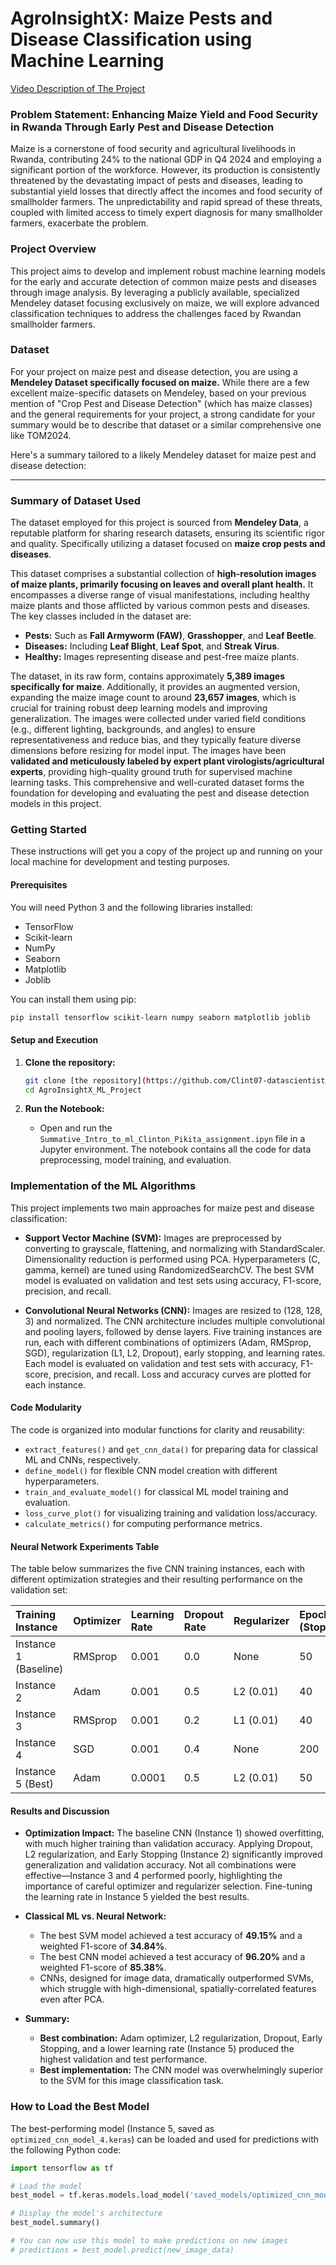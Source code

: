 # AgroInsightX: Maize Pests and Disease Classification using Machine Learning

[Video Description of The Project](https:)

### Problem Statement: Enhancing Maize Yield and Food Security in Rwanda Through Early Pest and Disease Detection
Maize is a cornerstone of food security and agricultural livelihoods in Rwanda, contributing 24% to the national GDP in Q4 2024 and employing a significant portion of the workforce. However, its production is consistently threatened by the devastating impact of pests and diseases, leading to substantial yield losses that directly affect the incomes and food security of smallholder farmers. The unpredictability and rapid spread of these threats, coupled with limited access to timely expert diagnosis for many smallholder farmers, exacerbate the problem.

### **Project Overview**

This project aims to develop and implement robust machine learning models for the early and accurate detection of common maize pests and diseases through image analysis. By leveraging a publicly available, specialized Mendeley dataset focusing exclusively on maize, we will explore advanced classification techniques to address the challenges faced by Rwandan smallholder farmers.

### **Dataset**

For your project on maize pest and disease detection, you are using a **Mendeley Dataset specifically focused on maize.** While there are a few excellent maize-specific datasets on Mendeley, based on your previous mention of "Crop Pest and Disease Detection" (which has maize classes) and the general requirements for your project, a strong candidate for your summary would be to describe that dataset or a similar comprehensive one like TOM2024.

Here's a summary tailored to a likely Mendeley dataset for maize pest and disease detection:

---

### **Summary of Dataset Used**

The dataset employed for this project is sourced from **Mendeley Data**, a reputable platform for sharing research datasets, ensuring its scientific rigor and quality. Specifically utilizing a dataset focused on **maize crop pests and diseases**.

This dataset comprises a substantial collection of **high-resolution images of maize plants, primarily focusing on leaves and overall plant health.** It encompasses a diverse range of visual manifestations, including healthy maize plants and those afflicted by various common pests and diseases. The key classes included in the dataset are:

* **Pests:** Such as **Fall Armyworm (FAW)**, **Grasshopper**, and **Leaf Beetle**.
* **Diseases:** Including **Leaf Blight**, **Leaf Spot**, and **Streak Virus**.
* **Healthy:** Images representing disease and pest-free maize plants.

The dataset, in its raw form, contains approximately **5,389 images specifically for maize**. Additionally, it provides an augmented version, expanding the maize image count to around **23,657 images**, which is crucial for training robust deep learning models and improving generalization. The images were collected under varied field conditions (e.g., different lighting, backgrounds, and angles) to ensure representativeness and reduce bias, and they typically feature diverse dimensions before resizing for model input. The images have been **validated and meticulously labeled by expert plant virologists/agricultural experts**, providing high-quality ground truth for supervised machine learning tasks. This comprehensive and well-curated dataset forms the foundation for developing and evaluating the pest and disease detection models in this project.

### **Getting Started**

These instructions will get you a copy of the project up and running on your local machine for development and testing purposes.

#### **Prerequisites**

You will need Python 3 and the following libraries installed:
* TensorFlow
* Scikit-learn
* NumPy
* Seaborn
* Matplotlib
* Joblib

You can install them using pip:
```bash
pip install tensorflow scikit-learn numpy seaborn matplotlib joblib
```

#### **Setup and Execution**

1.  **Clone the repository:**
    ```bash
    git clone [the repository](https://github.com/Clint07-datascientist/AgroInsightX_ML_Project)
    cd AgroInsightX_ML_Project
    ```

2.  **Run the Notebook:**
    * Open and run the `Summative_Intro_to_ml_Clinton_Pikita_assignment.ipyn` file in a Jupyter environment. The notebook contains all the code for data preprocessing, model training, and evaluation.

### **Implementation of the ML Algorithms**

This project implements two main approaches for maize pest and disease classification:

- **Support Vector Machine (SVM):** Images are preprocessed by converting to grayscale, flattening, and normalizing with StandardScaler. Dimensionality reduction is performed using PCA. Hyperparameters (C, gamma, kernel) are tuned using RandomizedSearchCV. The best SVM model is evaluated on validation and test sets using accuracy, F1-score, precision, and recall.

- **Convolutional Neural Networks (CNN):** Images are resized to (128, 128, 3) and normalized. The CNN architecture includes multiple convolutional and pooling layers, followed by dense layers. Five training instances are run, each with different combinations of optimizers (Adam, RMSprop, SGD), regularization (L1, L2, Dropout), early stopping, and learning rates. Each model is evaluated on validation and test sets with accuracy, F1-score, precision, and recall. Loss and accuracy curves are plotted for each instance.

#### **Code Modularity**

The code is organized into modular functions for clarity and reusability:
- `extract_features()` and `get_cnn_data()` for preparing data for classical ML and CNNs, respectively.
- `define_model()` for flexible CNN model creation with different hyperparameters.
- `train_and_evaluate_model()` for classical ML model training and evaluation.
- `loss_curve_plot()` for visualizing training and validation loss/accuracy.
- `calculate_metrics()` for computing performance metrics.

#### **Neural Network Experiments Table**

The table below summarizes the five CNN training instances, each with different optimization strategies and their resulting performance on the validation set:

| Training Instance        | Optimizer | Learning Rate | Dropout Rate | Regularizer | Epochs (Stopped) | Validation Accuracy | Validation Precision | Validation Recall | Validation F1-score |
| :---------------------- | :-------- | :------------ | :----------- | :---------- | :--------------- | :----------------- | :------------------ | :--------------- | :----------------- |
| Instance 1 (Baseline)   | RMSprop   | 0.001         | 0.0          | None        | 50               | 47.41%             | 48.35%              | 47.41%           | 47.52%             |
| Instance 2              | Adam      | 0.001         | 0.5          | L2 (0.01)   | 40               | 35.92%             | 46.94%              | 45.69%           | 45.70%             |
| Instance 3              | RMSprop   | 0.001         | 0.2          | L1 (0.01)   | 40                | 13.79%             | 1.9%              | 13.79%           | 3.34%             |
| Instance 4              | SGD       | 0.001         | 0.4          | None        | 200               | 14.37%             | 34.19%               | 35.63%           | 32.44%              |
| Instance 5 (Best)       | Adam      | 0.0001        | 0.5          | L2 (0.01)   | 50               | 42.53%             | 43.26%              | 42.53%           | 41.87%             |

#### **Results and Discussion**

- **Optimization Impact:** The baseline CNN (Instance 1) showed overfitting, with much higher training than validation accuracy. Applying Dropout, L2 regularization, and Early Stopping (Instance 2) significantly improved generalization and validation accuracy. Not all combinations were effective—Instance 3 and 4 performed poorly, highlighting the importance of careful optimizer and regularizer selection. Fine-tuning the learning rate in Instance 5 yielded the best results.

- **Classical ML vs. Neural Network:**
    - The best SVM model achieved a test accuracy of **49.15%** and a weighted F1-score of **34.84%**.
    - The best CNN model achieved a test accuracy of **96.20%** and a weighted F1-score of **85.38%**.
    - CNNs, designed for image data, dramatically outperformed SVMs, which struggle with high-dimensional, spatially-correlated features even after PCA.

- **Summary:**
    - **Best combination:** Adam optimizer, L2 regularization, Dropout, Early Stopping, and a lower learning rate (Instance 5) produced the highest validation and test performance.
    - **Best implementation:** The CNN model was overwhelmingly superior to the SVM for this image classification task.

### **How to Load the Best Model**

The best-performing model (Instance 5, saved as `optimized_cnn_model_4.keras`) can be loaded and used for predictions with the following Python code:

```python
import tensorflow as tf

# Load the model
best_model = tf.keras.models.load_model('saved_models/optimized_cnn_model_4.keras')

# Display the model's architecture
best_model.summary()

# You can now use this model to make predictions on new images
# predictions = best_model.predict(new_image_data)
